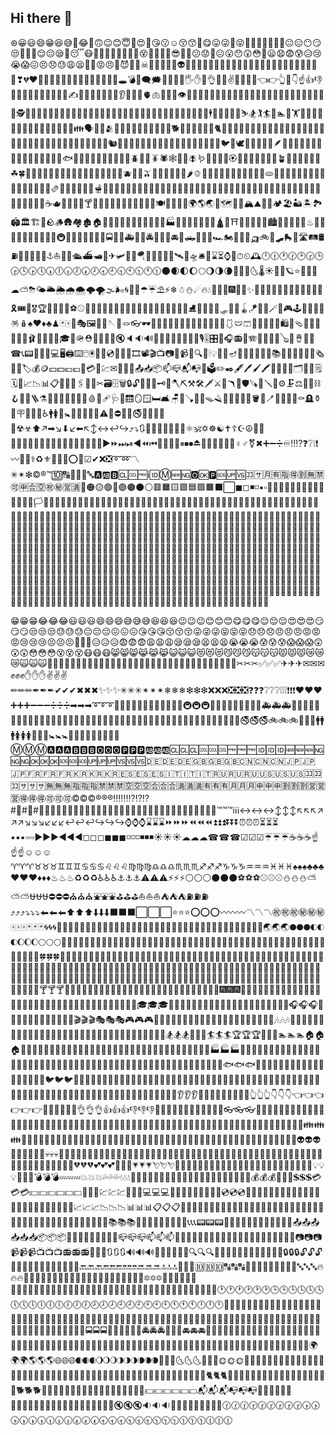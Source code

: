 ## Hi there 👋
⊛😀😃😄😁😆😅🤣😂🙂🙃😉😊😇🥰😍🤩😘😗☺😚😙🥲😋😛😜🤪😝🤑🤗🤭🤫🤔🤐🤨😐😑😶😏😒🙄😬🤥😌😔😪🤤😴😷🤒🤕🤢🤮🤧🥵🥶🥴😵🤯🤠🥳🥸😎🤓🧐😕😟🙁☹😮😯😲😳🥺😦😧😨😰😥😢😭😱😖😣😞😓😩😫🥱😤😡😠🤬😈👿💀☠💩🤡👹👺👻👽👾🤖😺😸😹😻😼😽🙀😿😾🙈🙉🙊💋💌💘💝💖💗💓💞💕💟❣💔❤🧡💛💚💙💜🤎🖤🤍💯💢💥💫💦💨🕳💣💬🗨🗯💭💤👋🤚🖐✋🖖👌🤌🤏✌🤞🤟🤘🤙👈👉👆🖕👇☝👍👎✊👊🤛🤜👏🙌👐🤲🤝🙏✍💅🤳💪🦾🦿🦵🦶👂🦻👃🧠🫀🫁🦷🦴👀👁👅👄👶🧒👦👧🧑👱👨🧔👩🧓👴👵🙍🙎🙅🙆💁🙋🧏🙇🤦🤷👮🕵💂🥷👷🤴👸👳👲🧕🤵👰🤰🤱👼🎅🤶🦸🦹🧙🧚🧛🧜🧝🧞🧟💆💇🚶🧍🧎🏃💃🕺🕴👯🧖🧗🤺🏇⛷🏂🏌🏄🚣🏊⛹🏋🚴🚵🤸🤼🤽🤾🤹🧘🛀🛌👭👫👬💏💑👪🗣👤👥🫂👣🦰🦱🦳🦲🐵🐒🦍🦧🐶🐕🦮🐩🐺🦊🦝🐱🐈🦁🐯🐅🐆🐴🐎🦄🦓🦌🦬🐮🐂🐃🐄🐷🐖🐗🐽🐏🐑🐐🐪🐫🦙🦒🐘🦣🦏🦛🐭🐁🐀🐹🐰🐇🐿🦫🦔🦇🐻🐨🐼🦥🦦🦨🦘🦡🐾🦃🐔🐓🐣🐤🐥🐦🐧🕊🦅🦆🦢🦉🦤🪶🦩🦚🦜🐸🐊🐢🦎🐍🐲🐉🦕🦖🐳🐋🐬🦭🐟🐠🐡🦈🐙🐚🐌🦋🐛🐜🐝🪲🐞🦗🪳🕷🕸🦂🦟🪰🪱🦠💐🌸💮🏵🌹🥀🌺🌻🌼🌷🌱🪴🌲🌳🌴🌵🌾🌿☘🍀🍁🍂🍃🍇🍈🍉🍊🍋🍌🍍🥭🍎🍏🍐🍑🍒🍓🫐🥝🍅🫒🥥🥑🍆🥔🥕🌽🌶🫑🥒🥬🥦🧄🧅🍄🥜🌰🍞🥐🥖🫓🥨🥯🥞🧇🧀🍖🍗🥩🥓🍔🍟🍕🌭🥪🌮🌯🫔🥙🧆🥚🍳🥘🍲🫕🥣🥗🍿🧈🧂🥫🍱🍘🍙🍚🍛🍜🍝🍠🍢🍣🍤🍥🥮🍡🥟🥠🥡🦀🦞🦐🦑🦪🍦🍧🍨🍩🍪🎂🍰🧁🥧🍫🍬🍭🍮🍯🍼🥛☕🫖🍵🍶🍾🍷🍸🍹🍺🍻🥂🥃🥤🧋🧃🧉🧊🥢🍽🍴🥄🔪🏺🌍🌎🌏🌐🗺🗾🧭🏔⛰🌋🗻🏕🏖🏜🏝🏞🏟🏛🏗🧱🪨🪵🛖🏘🏚🏠🏡🏢🏣🏤🏥🏦🏨🏩🏪🏫🏬🏭🏯🏰💒🗼🗽⛪🕌🛕🕍⛩🕋⛲⛺🌁🌃🏙🌄🌅🌆🌇🌉♨🎠🎡🎢💈🎪🚂🚃🚄🚅🚆🚇🚈🚉🚊🚝🚞🚋🚌🚍🚎🚐🚑🚒🚓🚔🚕🚖🚗🚘🚙🛻🚚🚛🚜🏎🏍🛵🦽🦼🛺🚲🛴🛹🛼🚏🛣🛤🛢⛽🚨🚥🚦🛑🚧⚓⛵🛶🚤🛳⛴🛥🚢✈🛩🛫🛬🪂💺🚁🚟🚠🚡🛰🚀🛸🛎🧳⌛⏳⌚⏰⏱⏲🕰🕛🕧🕐🕜🕑🕝🕒🕞🕓🕟🕔🕠🕕🕡🕖🕢🕗🕣🕘🕤🕙🕥🕚🕦🌑🌒🌓🌔🌕🌖🌗🌘🌙🌚🌛🌜🌡☀🌝🌞🪐⭐🌟🌠🌌☁⛅⛈🌤🌥🌦🌧🌨🌩🌪🌫🌬🌀🌈🌂☂☔⛱⚡❄☃⛄☄🔥💧🌊🎃🎄🎆🎇🧨✨🎈🎉🎊🎋🎍🎎🎏🎐🎑🧧🎀🎁🎗🎟🎫🎖🏆🏅🥇🥈🥉⚽⚾🥎🏀🏐🏈🏉🎾🥏🎳🏏🏑🏒🥍🏓🏸🥊🥋🥅⛳⛸🎣🤿🎽🎿🛷🥌🎯🪀🪁🎱🔮🪄🧿🎮🕹🎰🎲🧩🧸🪅🪆♠♥♦♣♟🃏🀄🎴🎭🖼🎨🧵🪡🧶🪢👓🕶🥽🥼🦺👔👕👖🧣🧤🧥🧦👗👘🥻🩱🩲🩳👙👚👛👜👝🛍🎒🩴👞👟🥾🥿👠👡🩰👢👑👒🎩🎓🧢🪖⛑📿💄💍💎🔇🔈🔉🔊📢📣📯🔔🔕🎼🎵🎶🎙🎚🎛🎤🎧📻🎷🪗🎸🎹🎺🎻🪕🥁🪘📱📲☎📞📟📠🔋🔌💻🖥🖨⌨🖱🖲💽💾💿📀🧮🎥🎞📽🎬📺📷📸📹📼🔍🔎🕯💡🔦🏮🪔📔📕📖📗📘📙📚📓📒📃📜📄📰🗞📑🔖🏷💰🪙💴💵💶💷💸💳🧾💹✉📧📨📩📤📥📦📫📪📬📭📮🗳✏✒🖋🖊🖌🖍📝💼📁📂🗂📅📆🗒🗓📇📈📉📊📋📌📍📎🖇📏📐✂🗃🗄🗑🔒🔓🔏🔐🔑🗝🔨🪓⛏⚒🛠🗡⚔🔫🪃🏹🛡🪚🔧🪛🔩⚙🗜⚖🦯🔗⛓🪝🧰🧲🪜⚗🧪🧫🧬🔬🔭📡💉🩸💊🩹🩺🚪🛗🪞🪟🛏🛋🪑🚽🪠🚿🛁🪤🪒🧴🧷🧹🧺🧻🪣🧼🪥🧽🧯🛒🚬⚰🪦⚱🗿🪧🏧🚮🚰♿🚹🚺🚻🚼🚾🛂🛃🛄🛅⚠🚸⛔🚫🚳🚭🚯🚱🚷📵🔞☢☣⬆↗➡↘⬇↙⬅↖↕↔↩↪⤴⤵🔃🔄🔙🔚🔛🔜🔝🛐⚛🕉✡☸☯✝☦☪☮🕎🔯♈♉♊♋♌♍♎♏♐♑♒♓⛎🔀🔁🔂▶⏩⏭⏯◀⏪⏮🔼⏫🔽⏬⏸⏹⏺⏏🎦🔅🔆📶📳📴♀♂⚧✖➕➖➗♾‼⁉❓❔❕❗〰💱💲⚕♻⚜🔱📛🔰⭕✅☑✔❌❎➰➿〽✳✴❇©®™🔟🔠🔡🔢🔣🔤🅰🆎🅱🆑🆒🆓ℹ🆔Ⓜ🆕🆖🅾🆗🅿🆘🆙🆚🈁🈂🈷🈶🈯🉐🈹🈚🈲🉑🈸🈴🈳㊗㊙🈺🈵🔴🟠🟡🟢🔵🟣🟤⚫⚪🟥🟧🟨🟩🟦🟪🟫⬛⬜◼◻◾◽▪▫🔶🔷🔸🔹🔺🔻💠🔘🔳🔲🏁🚩🎌🏴🏳🏳️‍🌈🏳️‍⚧️🏴‍☠️🇦🇨🇦🇩🇦🇪🇦🇫🇦🇬🇦🇮🇦🇱🇦🇲🇦🇴🇦🇶🇦🇷🇦🇸🇦🇹🇦🇺🇦🇼🇦🇽🇦🇿🇧🇦🇧🇧🇧🇩🇧🇪🇧🇫🇧🇬🇧🇭🇧🇮🇧🇯🇧🇱🇧🇲🇧🇳🇧🇴🇧🇶🇧🇷🇧🇸🇧🇹🇧🇻🇧🇼🇧🇾🇧🇿🇨🇦🇨🇨🇨🇩🇨🇫🇨🇬🇨🇭🇨🇮🇨🇰🇨🇱🇨🇲🇨🇳🇨🇴🇨🇵🇨🇷🇨🇺🇨🇻🇨🇼🇨🇽🇨🇾🇨🇿🇩🇪🇩🇬🇩🇯🇩🇰🇩🇲🇩🇴🇩🇿🇪🇦🇪🇨🇪🇪🇪🇬🇪🇭🇪🇷🇪🇸🇪🇹🇪🇺🇫🇮🇫🇯🇫🇰🇫🇲🇫🇴🇫🇷🇬🇦🇬🇧🇬🇩🇬🇪🇬🇫🇬🇬🇬🇭🇬🇮🇬🇱🇬🇲🇬🇳🇬🇵🇬🇶🇬🇷🇬🇸🇬🇹🇬🇺🇬🇼🇬🇾🇭🇰🇭🇲🇭🇳🇭🇷🇭🇹🇭🇺🇮🇨🇮🇩🇮🇪🇮🇱🇮🇲🇮🇳🇮🇴🇮🇶🇮🇷🇮🇸🇮🇹🇯🇪🇯🇲🇯🇴🇯🇵🇰🇪🇰🇬🇰🇭🇰🇮🇰🇲🇰🇳🇰🇵🇰🇷🇰🇼🇰🇾🇰🇿🇱🇦🇱🇧🇱🇨🇱🇮🇱🇰🇱🇷🇱🇸🇱🇹🇱🇺🇱🇻🇱🇾🇲🇦🇲🇨🇲🇩🇲🇪🇲🇫🇲🇬🇲🇭🇲🇰🇲🇱🇲🇲🇲🇳🇲🇴🇲🇵🇲🇶🇲🇷🇲🇸🇲🇹🇲🇺🇲🇻🇲🇼🇲🇽🇲🇾🇲🇿🇳🇦🇳🇨🇳🇪🇳🇫🇳🇬🇳🇮🇳🇱🇳🇴🇳🇵🇳🇷🇳🇺🇳🇿🇴🇲🇵🇦🇵🇪🇵🇫🇵🇬🇵🇭🇵🇰🇵🇱🇵🇲🇵🇳🇵🇷🇵🇸🇵🇹🇵🇼🇵🇾🇶🇦🇷🇪🇷🇴🇷🇸🇷🇺🇷🇼🇸🇦🇸🇧🇸🇨🇸🇩🇸🇪🇸🇬🇸🇭🇸🇮🇸🇯🇸🇰🇸🇱🇸🇲🇸🇳🇸🇴🇸🇷🇸🇸🇸🇹🇸🇻🇸🇽🇸🇾🇸🇿🇹🇦🇹🇨🇹🇩🇹🇫🇹🇬🇹🇭🇹🇯🇹🇰🇹🇱🇹🇲🇹🇳🇹🇴🇹🇷🇹🇹🇹🇻🇹🇼🇹🇿🇺🇦🇺🇬🇺🇲🇺🇳🇺🇸🇺🇾🇺🇿🇻🇦🇻🇨🇻🇪🇻🇬🇻🇮🇻🇳🇻🇺🇼🇫🇼🇸🇽🇰🇾🇪🇾🇹🇿🇦🇿🇲🇿🇼🏴󠁧󠁢󠁥󠁮󠁧󠁿🏴󠁧󠁢󠁳󠁣󠁴󠁿🏴󠁧󠁢󠁷󠁬󠁳󠁿

😁😁😁😂😂😂😃😃😃😄😄😄😅😅😅😆😆😆😉😉😉😊😊😊😋😋😋😌😌😌😍😍😍😏😏😏😒😒😒😓😓😓😔😔😔😖😖😖😘😘😘😚😚😚😜😜😜😝😝😝😞😞😞😠😠😠😡😡😡😢😢😢😣😣😣😤😤😤😥😥😥😨😨😨😩😩😩😪😪😪😫😫😫😭😭😭😰😰😰😱😱😱😲😲😲😳😳😳😵😵😵😷😷😷😸😸😸😹😹😹😺😺😺😻😻😻😼😼😼😽😽😽😾😾😾😿😿😿🙀🙀🙀🙅🙅🙅🙆🙆🙆🙇🙇🙇🙈🙈🙈🙉🙉🙉🙊🙊🙊🙋🙋🙋🙌🙌🙌🙍🙍🙍🙎🙎🙎🙏🙏🙏✂✂✂✅✅✅✈✈✈✉✉✉✊✊✊✋✋✋✌✌✌✏✏✏✒✒✒✔✔✔✖✖✖✨✨✨✳✳✳✴✴✴❄❄❄❇❇❇❌❌❌❎❎❎❓❓❓❔❔❔❕❕❕❗❗❗❤❤❤➕➕➕➖➖➖➗➗➗➡➡➡➰➰➰🚀🚀🚀🚃🚃🚃🚄🚄🚄🚅🚅🚅🚇🚇🚇🚉🚉🚉🚌🚌🚌🚏🚏🚏🚑🚑🚑🚒🚒🚒🚓🚓🚓🚕🚕🚕🚗🚗🚗🚙🚙🚙🚚🚚🚚🚢🚢🚢🚤🚤🚤🚥🚥🚥🚧🚧🚧🚨🚨🚨🚩🚩🚩🚪🚪🚪🚫🚫🚫🚬🚬🚬🚭🚭🚭🚲🚲🚲🚶🚶🚶🚹🚹🚹🚺🚺🚺🚻🚻🚻🚼🚼🚼🚽🚽🚽🚾🚾🚾🛀🛀🛀ⓂⓂⓂ🅰🅰🅰🅱🅱🅱🅾🅾🅾🅿🅿🅿🆎🆎🆎🆑🆑🆑🆒🆒🆒🆓🆓🆓🆔🆔🆔🆕🆕🆕🆖🆖🆖🆗🆗🆗🆘🆘🆘🆙🆙🆙🆚🆚🆚🇩🇪🇩🇪🇩🇪🇬🇧🇬🇧🇬🇧🇨🇳🇨🇳🇨🇳🇯🇵🇯🇵🇯🇵🇫🇷🇫🇷🇫🇷🇰🇷🇰🇷🇰🇷🇪🇸🇪🇸🇪🇸🇮🇹🇮🇹🇮🇹🇷🇺🇷🇺🇷🇺🇺🇸🇺🇸🇺🇸🈁🈁🈁🈂🈂🈂🈚🈚🈚🈯🈯🈯🈲🈲🈲🈳🈳🈳🈴🈴🈴🈵🈵🈵🈶🈶🈶🈷🈷🈷🈸🈸🈸🈹🈹🈹🈺🈺🈺🉐🉐🉐🉑🉑🉑©©©®®®‼‼‼⁉⁉⁉#⃣#⃣#⃣⃣⃣⃣⃣⃣⃣⃣⃣⃣⃣⃣⃣⃣⃣⃣⃣⃣⃣⃣⃣⃣⃣⃣⃣⃣⃣⃣⃣⃣⃣™™™ℹℹℹ↔↔↔↕↕↕↖↖↖↗↗↗↘↘↘↙↙↙↩↩↩↪↪↪⌚⌚⌚⌛⌛⌛⏩⏩⏩⏪⏪⏪⏫⏫⏫⏬⏬⏬⏰⏰⏰⏳⏳⏳▪▪▪▫▫▫▶▶▶◀◀◀◻◻◻◼◼◼◽◽◽◾◾◾☀☀☀☁☁☁☎☎☎☑☑☑☔☔☔☕☕☕☝☝☝☺☺☺♈♈♈♉♉♉♊♊♊♋♋♋♌♌♌♍♍♍♎♎♎♏♏♏♐♐♐♑♑♑♒♒♒♓♓♓♠♠♠♣♣♣♥♥♥♦♦♦♨♨♨♻♻♻♿♿♿⚓⚓⚓⚠⚠⚠⚡⚡⚡⚪⚪⚪⚫⚫⚫⚽⚽⚽⚾⚾⚾⛄⛄⛄⛅⛅⛅⛎⛎⛎⛔⛔⛔⛪⛪⛪⛲⛲⛲⛳⛳⛳⛵⛵⛵⛺⛺⛺⛽⛽⛽⤴⤴⤴⤵⤵⤵⬅⬅⬅⬆⬆⬆⬇⬇⬇⬛⬛⬛⬜⬜⬜⭐⭐⭐⭕⭕⭕〰〰〰〽〽〽㊗㊗㊗㊙㊙㊙🀄🀄🀄🃏🃏🃏🌀🌀🌀🌁🌁🌁🌂🌂🌂🌃🌃🌃🌄🌄🌄🌅🌅🌅🌆🌆🌆🌇🌇🌇🌈🌈🌈🌉🌉🌉🌊🌊🌊🌋🌋🌋🌌🌌🌌🌏🌏🌏🌑🌑🌑🌓🌓🌓🌔🌔🌔🌕🌕🌕🌙🌙🌙🌛🌛🌛🌟🌟🌟🌠🌠🌠🌰🌰🌰🌱🌱🌱🌴🌴🌴🌵🌵🌵🌷🌷🌷🌸🌸🌸🌹🌹🌹🌺🌺🌺🌻🌻🌻🌼🌼🌼🌽🌽🌽🌾🌾🌾🌿🌿🌿🍀🍀🍀🍁🍁🍁🍂🍂🍂🍃🍃🍃🍄🍄🍄🍅🍅🍅🍆🍆🍆🍇🍇🍇🍈🍈🍈🍉🍉🍉🍊🍊🍊🍌🍌🍌🍍🍍🍍🍎🍎🍎🍏🍏🍏🍑🍑🍑🍒🍒🍒🍓🍓🍓🍔🍔🍔🍕🍕🍕🍖🍖🍖🍗🍗🍗🍘🍘🍘🍙🍙🍙🍚🍚🍚🍛🍛🍛🍜🍜🍜🍝🍝🍝🍞🍞🍞🍟🍟🍟🍠🍠🍠🍡🍡🍡🍢🍢🍢🍣🍣🍣🍤🍤🍤🍥🍥🍥🍦🍦🍦🍧🍧🍧🍨🍨🍨🍩🍩🍩🍪🍪🍪🍫🍫🍫🍬🍬🍬🍭🍭🍭🍮🍮🍮🍯🍯🍯🍰🍰🍰🍱🍱🍱🍲🍲🍲🍳🍳🍳🍴🍴🍴🍵🍵🍵🍶🍶🍶🍷🍷🍷🍸🍸🍸🍹🍹🍹🍺🍺🍺🍻🍻🍻🎀🎀🎀🎁🎁🎁🎂🎂🎂🎃🎃🎃🎄🎄🎄🎅🎅🎅🎆🎆🎆🎇🎇🎇🎈🎈🎈🎉🎉🎉🎊🎊🎊🎋🎋🎋🎌🎌🎌🎍🎍🎍🎎🎎🎎🎏🎏🎏🎐🎐🎐🎑🎑🎑🎒🎒🎒🎓🎓🎓🎠🎠🎠🎡🎡🎡🎢🎢🎢🎣🎣🎣🎤🎤🎤🎥🎥🎥🎦🎦🎦🎧🎧🎧🎨🎨🎨🎩🎩🎩🎪🎪🎪🎫🎫🎫🎬🎬🎬🎭🎭🎭🎮🎮🎮🎯🎯🎯🎰🎰🎰🎱🎱🎱🎲🎲🎲🎳🎳🎳🎴🎴🎴🎵🎵🎵🎶🎶🎶🎷🎷🎷🎸🎸🎸🎹🎹🎹🎺🎺🎺🎻🎻🎻🎼🎼🎼🎽🎽🎽🎾🎾🎾🎿🎿🎿🏀🏀🏀🏁🏁🏁🏂🏂🏂🏃🏃🏃🏄🏄🏄🏆🏆🏆🏈🏈🏈🏊🏊🏊🏠🏠🏠🏡🏡🏡🏢🏢🏢🏣🏣🏣🏥🏥🏥🏦🏦🏦🏧🏧🏧🏨🏨🏨🏩🏩🏩🏪🏪🏪🏫🏫🏫🏬🏬🏬🏭🏭🏭🏮🏮🏮🏯🏯🏯🏰🏰🏰🐌🐌🐌🐍🐍🐍🐎🐎🐎🐑🐑🐑🐒🐒🐒🐔🐔🐔🐗🐗🐗🐘🐘🐘🐙🐙🐙🐚🐚🐚🐛🐛🐛🐜🐜🐜🐝🐝🐝🐞🐞🐞🐟🐟🐟🐠🐠🐠🐡🐡🐡🐢🐢🐢🐣🐣🐣🐤🐤🐤🐥🐥🐥🐦🐦🐦🐧🐧🐧🐨🐨🐨🐩🐩🐩🐫🐫🐫🐬🐬🐬🐭🐭🐭🐮🐮🐮🐯🐯🐯🐰🐰🐰🐱🐱🐱🐲🐲🐲🐳🐳🐳🐴🐴🐴🐵🐵🐵🐶🐶🐶🐷🐷🐷🐸🐸🐸🐹🐹🐹🐺🐺🐺🐻🐻🐻🐼🐼🐼🐽🐽🐽🐾🐾🐾👀👀👀👂👂👂👃👃👃👄👄👄👅👅👅👆👆👆👇👇👇👈👈👈👉👉👉👊👊👊👋👋👋👌👌👌👍👍👍👎👎👎👏👏👏👐👐👐👑👑👑👒👒👒👓👓👓👔👔👔👕👕👕👖👖👖👗👗👗👘👘👘👙👙👙👚👚👚👛👛👛👜👜👜👝👝👝👞👞👞👟👟👟👠👠👠👡👡👡👢👢👢👣👣👣👤👤👤👦👦👦👧👧👧👨👨👨👩👩👩👪👪👪👫👫👫👮👮👮👯👯👯👰👰👰👱👱👱👲👲👲👳👳👳👴👴👴👵👵👵👶👶👶👷👷👷👸👸👸👹👹👹👺👺👺👻👻👻👼👼👼👽👽👽👾👾👾👿👿👿💀💀💀💁💁💁💂💂💂💃💃💃💄💄💄💅💅💅💆💆💆💇💇💇💈💈💈💉💉💉💊💊💊💋💋💋💌💌💌💍💍💍💎💎💎💏💏💏💐💐💐💑💑💑💒💒💒💓💓💓💔💔💔💕💕💕💖💖💖💗💗💗💘💘💘💙💙💙💚💚💚💛💛💛💜💜💜💝💝💝💞💞💞💟💟💟💠💠💠💡💡💡💢💢💢💣💣💣💤💤💤💥💥💥💦💦💦💧💧💧💨💨💨💩💩💩💪💪💪💫💫💫💬💬💬💮💮💮💯💯💯💰💰💰💱💱💱💲💲💲💳💳💳💴💴💴💵💵💵💸💸💸💹💹💹💺💺💺💻💻💻💼💼💼💽💽💽💾💾💾💿💿💿📀📀📀📁📁📁📂📂📂📃📃📃📄📄📄📅📅📅📆📆📆📇📇📇📈📈📈📉📉📉📊📊📊📋📋📋📌📌📌📍📍📍📎📎📎📏📏📏📐📐📐📑📑📑📒📒📒📓📓📓📔📔📔📕📕📕📖📖📖📗📗📗📘📘📘📙📙📙📚📚📚📛📛📛📜📜📜📝📝📝📞📞📞📟📟📟📠📠📠📡📡📡📢📢📢📣📣📣📤📤📤📥📥📥📦📦📦📧📧📧📨📨📨📩📩📩📪📪📪📫📫📫📮📮📮📰📰📰📱📱📱📲📲📲📳📳📳📴📴📴📶📶📶📷📷📷📹📹📹📺📺📺📻📻📻📼📼📼🔃🔃🔃🔊🔊🔊🔋🔋🔋🔌🔌🔌🔍🔍🔍🔎🔎🔎🔏🔏🔏🔐🔐🔐🔑🔑🔑🔒🔒🔒🔓🔓🔓🔔🔔🔔🔖🔖🔖🔗🔗🔗🔘🔘🔘🔙🔙🔙🔚🔚🔚🔛🔛🔛🔜🔜🔜🔝🔝🔝🔞🔞🔞🔟🔟🔟🔠🔠🔠🔡🔡🔡🔢🔢🔢🔣🔣🔣🔤🔤🔤🔥🔥🔥🔦🔦🔦🔧🔧🔧🔨🔨🔨🔩🔩🔩🔪🔪🔪🔫🔫🔫🔮🔮🔮🔯🔯🔯🔰🔰🔰🔱🔱🔱🔲🔲🔲🔳🔳🔳🔴🔴🔴🔵🔵🔵🔶🔶🔶🔷🔷🔷🔸🔸🔸🔹🔹🔹🔺🔺🔺🔻🔻🔻🔼🔼🔼🔽🔽🔽🕐🕐🕐🕑🕑🕑🕒🕒🕒🕓🕓🕓🕔🕔🕔🕕🕕🕕🕖🕖🕖🕗🕗🕗🕘🕘🕘🕙🕙🕙🕚🕚🕚🕛🕛🕛🗻🗻🗻🗼🗼🗼🗽🗽🗽🗾🗾🗾🗿🗿🗿😀😀😀😇😇😇😈😈😈😎😎😎😐😐😐😑😑😑😕😕😕😗😗😗😙😙😙😛😛😛😟😟😟😦😦😦😧😧😧😬😬😬😮😮😮😯😯😯😴😴😴😶😶😶🚁🚁🚁🚂🚂🚂🚆🚆🚆🚈🚈🚈🚊🚊🚊🚍🚍🚍🚎🚎🚎🚐🚐🚐🚔🚔🚔🚖🚖🚖🚘🚘🚘🚛🚛🚛🚜🚜🚜🚝🚝🚝🚞🚞🚞🚟🚟🚟🚠🚠🚠🚡🚡🚡🚣🚣🚣🚦🚦🚦🚮🚮🚮🚯🚯🚯🚰🚰🚰🚱🚱🚱🚳🚳🚳🚴🚴🚴🚵🚵🚵🚷🚷🚷🚸🚸🚸🚿🚿🚿🛁🛁🛁🛂🛂🛂🛃🛃🛃🛄🛄🛄🛅🛅🛅🌍🌍🌍🌎🌎🌎🌐🌐🌐🌒🌒🌒🌖🌖🌖🌗🌗🌗🌘🌘🌘🌚🌚🌚🌜🌜🌜🌝🌝🌝🌞🌞🌞🌲🌲🌲🌳🌳🌳🍋🍋🍋🍐🍐🍐🍼🍼🍼🏇🏇🏇🏉🏉🏉🏤🏤🏤🐀🐀🐀🐁🐁🐁🐂🐂🐂🐃🐃🐃🐄🐄🐄🐅🐅🐅🐆🐆🐆🐇🐇🐇🐈🐈🐈🐉🐉🐉🐊🐊🐊🐋🐋🐋🐏🐏🐏🐐🐐🐐🐓🐓🐓🐕🐕🐕🐖🐖🐖🐪🐪🐪👥👥👥👬👬👬👭👭👭💭💭💭💶💶💶💷💷💷📬📬📬📭📭📭📯📯📯📵📵📵🔀🔀🔀🔁🔁🔁🔂🔂🔂🔄🔄🔄🔅🔅🔅🔆🔆🔆🔇🔇🔇🔉🔉🔉🔕🔕🔕🔬🔬🔬🔭🔭🔭🕜🕜🕜🕝🕝🕝🕞🕞🕞🕟🕟🕟🕠🕠🕠🕡🕡🕡🕢🕢🕢🕣🕣🕣🕤🕤🕤🕥🕥🕥🕦🕦🕦🕧🕧🕧
